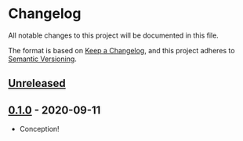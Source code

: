# Changelog

All notable changes to this project will be documented in this file.

The format is based on [Keep a Changelog](https://keepachangelog.com/en/1.0.0/),
and this project adheres to [Semantic Versioning](https://semver.org/spec/v2.0.0.html).

## [Unreleased]

## [0.1.0] - 2020-09-11

- Conception!

[Unreleased]: https://github.com/jgirardet/qmlbot/compare/v0.1.0...HEAD
[0.1.0]: https://github.com/jgirardet/qmlbot/releases/tag/v0.1.0
